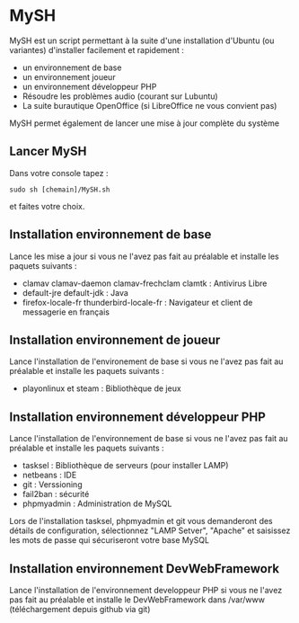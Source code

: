 ﻿# MySH

MySH est un script permettant à la suite d'une installation d'Ubuntu (ou variantes) d'installer facilement et rapidement :
- un environnement de base 
- un environnement joueur
- un environnement développeur PHP
- Résoudre les problèmes audio (courant sur Lubuntu)
- La suite burautique OpenOffice (si LibreOffice ne vous convient pas)

MySH permet également de lancer une mise à jour complète du système

## Lancer MySH

Dans votre console tapez :

<code>sudo sh [chemain]/MySH.sh</code>

et faites votre choix.

## Installation environnement de base

Lance les mise a jour si vous ne l'avez pas fait au préalable et installe les paquets suivants :

- clamav clamav-daemon clamav-frechclam clamtk : Antivirus Libre
- default-jre default-jdk : Java
- firefox-locale-fr thunderbird-locale-fr : Navigateur et client de messagerie en français

## Installation environnement de joueur

Lance l'installation de l'environement de base si vous ne l'avez pas fait au préalable et installe les paquets suivants :

- playonlinux et steam : Bibliothèque de jeux

## Installation environnement développeur PHP

Lance l'installation de l'environnement de base si vous ne l'avez pas fait au préalable et installe les paquets suivants :

- tasksel : Bibliothèque de serveurs (pour installer LAMP)
- netbeans : IDE
- git : Verssioning
- fail2ban : sécurité
- phpmyadmin : Administration de MySQL

Lors de l'installation tasksel, phpmyadmin et git vous demanderont des détails de configuration,
sélectionnez "LAMP Setver", "Apache" et saisissez les mots de passe qui sécuriseront votre base MySQL

## Installation environnement DevWebFramework

Lance l'installation de l'environnement developpeur PHP si vous ne l'avez pas fait au préalable et
installe le DevWebFramework dans /var/www 
(téléchargement depuis github via git)